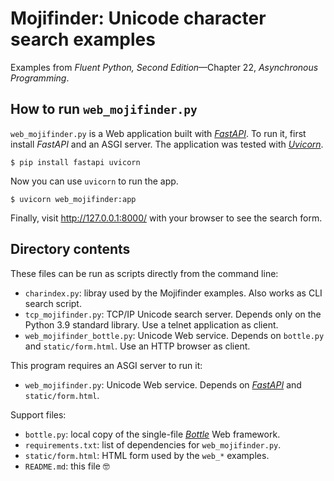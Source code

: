 # Mojifinder: Unicode character search examples

Examples from _Fluent Python, Second Edition_—Chapter 22, _Asynchronous Programming_.

## How to run `web_mojifinder.py`

`web_mojifinder.py` is a Web application built with _[FastAPI](https://fastapi.tiangolo.com/)_.
To run it, first install _FastAPI_ and an ASGI server.
The application was tested with _[Uvicorn](https://www.uvicorn.org/)_.

```
$ pip install fastapi uvicorn
```

Now you can use `uvicorn` to run the app.

```
$ uvicorn web_mojifinder:app
```

Finally, visit http://127.0.0.1:8000/ with your browser to see the search form.


## Directory contents

These files can be run as scripts directly from the command line:

- `charindex.py`: libray used by the Mojifinder examples. Also works as CLI search script.
- `tcp_mojifinder.py`: TCP/IP Unicode search server. Depends only on the Python 3.9 standard library. Use a telnet application as client.
- `web_mojifinder_bottle.py`: Unicode Web service. Depends on `bottle.py` and `static/form.html`. Use an HTTP browser as client.

This program requires an ASGI server to run it:

- `web_mojifinder.py`: Unicode Web service. Depends on _[FastAPI](https://fastapi.tiangolo.com/)_ and `static/form.html`.

Support files:

- `bottle.py`: local copy of the single-file _[Bottle](https://bottlepy.org/)_ Web framework.
- `requirements.txt`: list of dependencies for `web_mojifinder.py`.
- `static/form.html`: HTML form used by the `web_*` examples.
- `README.md`: this file 🤓
